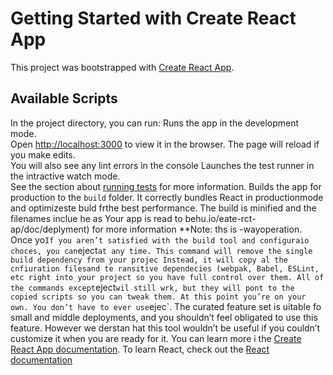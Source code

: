 # Getting Started with Create React App
This project was bootstrapped with [Create React App](https://github.com/facebook/create-react-app).
## Available Scripts
In the project directory, you can run:
Runs the app in the development mode.\
Open [http://localhost:3000](http://localhost:3000) to view it in the browser.
The page will reload if you make edits.\
You will also see any lint errors in the console
Launches the test runner in the intractive watch mode.\
See the section about [running tests](https://facebook.github.io/creae-react-app/docs/running-tests) for more information.
Builds the app for production to the `build` folder.
It correctly bundles React in productionmode and optimizeste buld frthe best performance.
The build is minified and the filenames inclue he as
Your app is read to behu.io/eate-rct-ap/doc/deplyment) for more information
**Note: ths is  -wayoperation. Once yo`
If you aren’t satisfied with the build tool and configuraio choces, you can `eject` at any time. This command will remove the single build dependency from your projec
Instead, it will copy al the cnfiuration filesand te ransitive dependecies (webpak, Babel, ESLint, etc right into your project so you have full control over them. All of the commands except `eject` wil still wrk, but they will pont to the copied scripts so you can tweak them. At this point you’re on your own.
You don’t have to ever use `ejec`. The curated feature set is uitable fo small and middle deployments, and you shouldn’t feel obligated to use this feature. However we derstan hat this tool wouldn’t be useful if you couldn’t customize it when you are ready for it.
You can learn more i the [Create React App documentation](https://facebook.github.io/create-react-app/docs/getting-started).
To learn React, check out the [React documentation](https://reactjs.org/)
